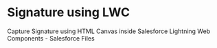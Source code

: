 # Signature using LWC
 Capture Signature using HTML Canvas inside Salesforce Lightning Web Components - Salesforce Files
